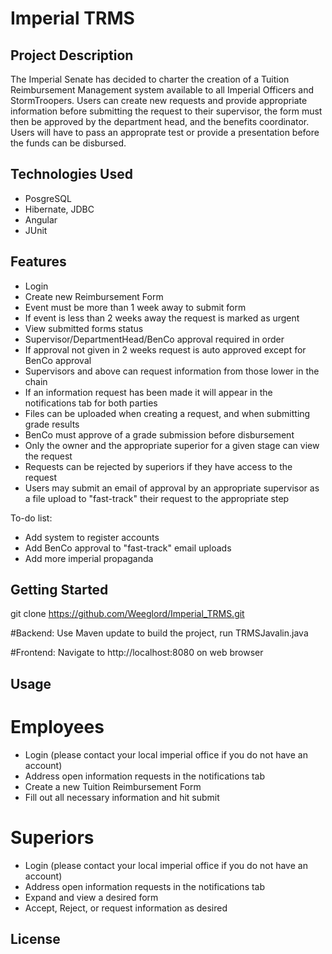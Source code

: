 # Imperial TRMS

## Project Description

The Imperial Senate has decided to charter the creation of a Tuition Reimbursement Management system available to all Imperial Officers and StormTroopers.
Users can create new requests and provide appropriate information before submitting the request to their supervisor, the form must then be approved by the
department head, and the benefits coordinator. Users will have to pass an approprate test or provide a presentation before the funds can be disbursed.

## Technologies Used

* PosgreSQL
* Hibernate, JDBC
* Angular
* JUnit

## Features


* Login
* Create new Reimbursement Form
* Event must be more than 1 week away to submit form
* If event is less than 2 weeks away the request is marked as urgent
* View submitted forms status
* Supervisor/DepartmentHead/BenCo approval required in order
* If approval not given in 2 weeks request is auto approved except for BenCo approval
* Supervisors and above can request information from those lower in the chain
* If an information request has been made it will appear in the notifications tab for both parties
* Files can be uploaded when creating a request, and when submitting grade results
* BenCo must approve of a grade submission before disbursement
* Only the owner and the appropriate superior for a given stage can view the request
* Requests can be rejected by superiors if they have access to the request
* Users may submit an email of approval by an appropriate supervisor as a file upload to "fast-track" their request to the appropriate step

To-do list:
* Add system to register accounts
* Add BenCo approval to "fast-track" email uploads
* Add more imperial propaganda

## Getting Started
   
git clone https://github.com/Weeglord/Imperial_TRMS.git

#Backend:
Use Maven update to build the project, run TRMSJavalin.java

#Frontend:
Navigate to http://localhost:8080 on web browser

## Usage

# Employees
* Login (please contact your local imperial office if you do not have an account)
* Address open information requests in the notifications tab
* Create a new Tuition Reimbursement Form
* Fill out all necessary information and hit submit

# Superiors
* Login (please contact your local imperial office if you do not have an account)
* Address open information requests in the notifications tab
* Expand and view a desired form
* Accept, Reject, or request information as desired

## License
<MIT License>
